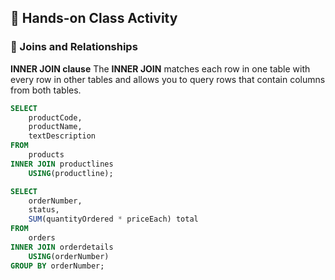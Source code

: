 ## 🎯 Hands-on Class Activity
### 🚀 Joins and Relationships
**INNER JOIN clause**
The **INNER JOIN** matches each row in one table with every row in other tables and allows you to query rows that contain columns from both tables.
```sql
SELECT 
    productCode, 
    productName, 
    textDescription
FROM
    products 
INNER JOIN productlines  
    USING(productline);
```
```sql
SELECT 
    orderNumber,
    status,
    SUM(quantityOrdered * priceEach) total
FROM
    orders 
INNER JOIN orderdetails 
    USING(orderNumber)
GROUP BY orderNumber;
```

